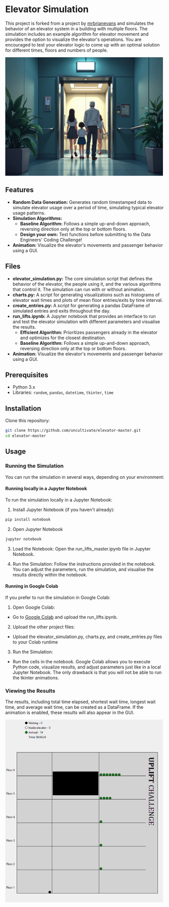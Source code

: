 # Elevator Simulation

This project is forked from a project by <a href="https://github.com/mrbrianevans">mrbrianevans</a> and simulates the behavior of an elevator system in a building with multiple floors. The simulation includes an example algorithm for elevator movement and provides the option to visualize the elevator's operations. You are encouraged to test your elevator logic to come up with an optimal solution for different times, floors and numbers of people.

<img src="lift.jpg" alt="anime-lift" width="500"/>

## Features

- **Random Data Generation:** Generates random timestamped data to simulate elevator usage over a period of time, simulating typical elevator usage patterns.
- **Simulation Algorithms:**
  - **Baseline Algorithm:** Follows a simple up-and-down approach, reversing direction only at the top or bottom floors.
  - **Design your own:** Test functions before submitting to the Data Engineers' Coding Challenge!
- **Animation:** Visualize the elevator's movements and passenger behavior using a GUI.

## Files

- **elevator_simulation.py:** The core simulation script that defines the behavior of the elevator, the people using it, and the various algorithms that control it. The simulation can run with or without animation.
- **charts.py:** A script for generating visualizations such as histograms of elevator wait times and plots of mean floor entries/exits by time interval.
- **create_entries.py:** A script for generating a pandas DataFrame of simulated entries and exits throughout the day. 
- **run_lifts.ipynb:** A Jupyter notebook that provides an interface to run and test the elevator simulation with different parameters and visualise the results.  
  - **Efficient Algorithm:** Prioritizes passengers already in the elevator and optimizes for the closest destination.
  - **Baseline Algorithm:** Follows a simple up-and-down approach, reversing direction only at the top or bottom floors.
- **Animation:** Visualize the elevator's movements and passenger behavior using a GUI.

## Prerequisites

- Python 3.x
- Libraries: `random`, `pandas`, `datetime`, `tkinter`, `time`

## Installation

Clone this repository:

```bash
git clone https://github.com/uncultivate/elevator-master.git
cd elevator-master
```

## Usage

### Running the Simulation

You can run the simulation in several ways, depending on your environment:

#### Running locally in a Jupyter Notebook
To run the simulation locally in a Jupyter Notebook:

1. Install Jupyter Notebook (if you haven't already):

```bash
pip install notebook
```

2. Open Jupyter Notebook

```bash
jupyter notebook
```

3. Load the Notebook: Open the run_lifts_master.ipynb file in Jupyter Notebook.

4. Run the Simulation: Follow the instructions provided in the notebook. You can adjust the parameters, run the simulation, and visualise the results directly within the notebook.

#### Running in Google Colab
If you prefer to run the simulation in Google Colab:

1. Open Google Colab:
  - Go to <a href="https://colab.research.google.com">Google Colab</a> and upload the run_lifts.ipynb.
2. Upload the other project files:
  - Upload the elevator_simulation.py, charts.py, and create_entries.py files to your Colab runtime
3. Run the Simulation:
  - Run the cells in the notebook. Google Colab allows you to execute Python code, visualize results, and adjust parameters just like in a local Jupyter Notebook. The only drawback is that you will not be able to run the tkinter animations. 


### Viewing the Results
The results, including total time elapsed, shortest wait time, longest wait time, and average wait time, can be created as a DataFrame. If the animation is enabled, these results will also appear in the GUI.

<img src="elevator_video.gif" alt="screenshot" width="500"/>